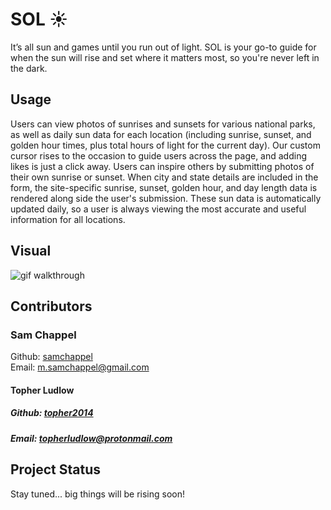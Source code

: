 # SOL ☀

It’s all sun and games until you run out of light. SOL is your go-to guide for when the sun will rise and set where it matters most, so you're never left in the dark.


## Usage

Users can view photos of sunrises and sunsets for various national parks, as well as daily sun data for each location (including sunrise, sunset, and golden hour times, plus total hours of light for the current day). Our custom cursor rises to the occasion to guide users across the page, and adding likes is just a click away. Users can inspire others by submitting photos of their own sunrise or sunset. When city and state details are included in the form, the site-specific sunrise, sunset, golden hour, and day length data is rendered along side the user's submission. These sun data is automatically updated daily, so a user is always viewing the most accurate and useful information for all locations.

## Visual

 ![gif walkthrough](https://github.com/samchappel/sol/blob/main/sol-visual.gif)


## Contributors

### Sam Chappel
Github: <a href="https://github.com/samchappel">samchappel</a><br>
Email: <a href="mailto:m.samchappel@gmail.com">m.samchappel@gmail.com</a>

#### Topher Ludlow
##### Github: <a href="https://github.com/topher2014">topher2014</a><br>
##### Email: <a href="mailto:topherludlow@protonmail.com">topherludlow@protonmail.com</a>

## Project Status
Stay tuned... big things will be rising soon!